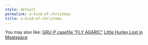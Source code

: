 ```yaml
---
style: default
permalink: a-kind-of-christmas
title: a-kind-of-christmas
---
```

You may also like:
[GRU-P casefile "FLY AGARIC"](http://scp-wiki.net/fly-agaric)
[Little Hurley Lost in Meatspace](http://scp-wiki.net/little-hurley-lost-in-meatspace)